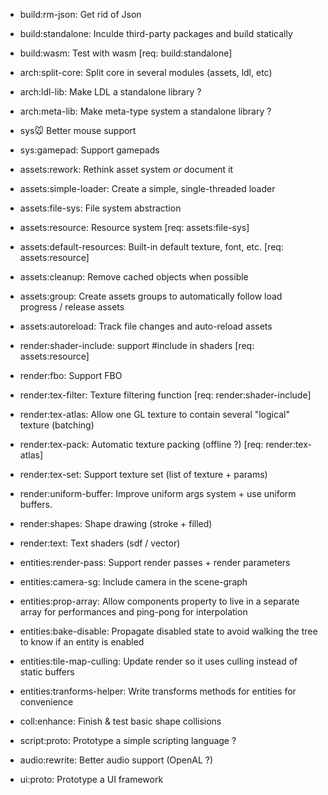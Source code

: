 - build:rm-json: Get rid of Json
- build:standalone: Inculde third-party packages and build statically
- build:wasm: Test with wasm [req: build:standalone]

- arch:split-core: Split core in several modules (assets, ldl, etc)
- arch:ldl-lib: Make LDL a standalone library ?
- arch:meta-lib: Make meta-type system a standalone library ?

- sys:mouse: Better mouse support
- sys:gamepad: Support gamepads

- assets:rework: Rethink asset system _or_ document it
- assets:simple-loader: Create a simple, single-threaded loader
- assets:file-sys: File system abstraction
- assets:resource: Resource system [req: assets:file-sys]
- assets:default-resources: Built-in default texture, font, etc. [req: assets:resource]
- assets:cleanup: Remove cached objects when possible
- assets:group: Create assets groups to automatically follow load progress / release assets
- assets:autoreload: Track file changes and auto-reload assets

- render:shader-include: support #include in shaders [req: assets:resource]
- render:fbo: Support FBO
- render:tex-filter: Texture filtering function [req: render:shader-include]
- render:tex-atlas: Allow one GL texture to contain several "logical" texture (batching)
- render:tex-pack: Automatic texture packing (offline ?) [req: render:tex-atlas]
- render:tex-set: Support texture set (list of texture + params)
- render:uniform-buffer: Improve uniform args system + use uniform buffers.
- render:shapes: Shape drawing (stroke + filled)
- render:text: Text shaders (sdf / vector)

- entities:render-pass: Support render passes + render parameters
- entities:camera-sg: Include camera in the scene-graph
- entities:prop-array: Allow components property to live in a separate array for performances and ping-pong for interpolation
- entities:bake-disable: Propagate disabled state to avoid walking the tree to know if an entity is enabled
- entities:tile-map-culling: Update render so it uses culling instead of static buffers
- entities:tranforms-helper: Write transforms methods for entities for convenience

- coll:enhance: Finish & test basic shape collisions

- script:proto: Prototype a simple scripting language ?

- audio:rewrite: Better audio support (OpenAL ?)

- ui:proto: Prototype a UI framework

